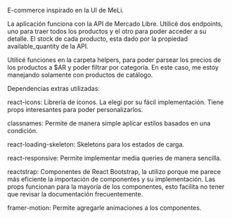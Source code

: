 E-commerce inspirado en la UI de MeLi.

La aplicación funciona con la API de Mercado Libre. Utilicé dos endpoints, uno para traer todos los productos y el otro para poder acceder a su detalle. El stock de cada producto, esta dado por la propiedad available_quantity de la API.

Utilicé funciones en la carpeta helpers, para poder parsear los precios de los productos a $AR y poder filtrar por categoría. En este caso, me estoy manejando solamente con productos de catálogo.

Dependencias extras utilizadas:

react-icons: Librería de iconos. La elegí por su fácil implementación. Tiene props interesantes para poder personalizarlos.

classnames: Permite de manera simple aplicar estilos basados en una condición.

react-loading-skeleton: Skeletons para los estados de carga.

react-responsive: Permite implementar media queries de manera sencilla.

reactstrap: Componentes de React Bootstrap, la utilizo porque me parece más eficiente
la importación de componentes y su implementación. Las props funcionan para la mayoría de los componentes, esto facilita no tener que revisar la documentación frecuentemente.

framer-motion: Permite agregarle animaciones a los componentes.

